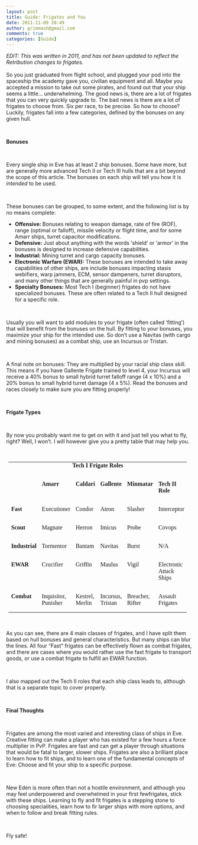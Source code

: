 ```yaml
---
layout: post
title: Guide: Frigates and You
date: 2011-11-09 20:49
author: grimmash@gmail.com
comments: true
categories: [Guide]
---
```

<p><em>EDIT: This was written in 2011, and has not been updated to reflect the Retribution changes to frigates.</em><br /><br />So you just graduated from flight school, and plugged your pod into the spaceship the academy gave you, civilian equipment and all. Maybe you accepted a mission to take out some pirates, and found out that your ship seems a little… underwhelming. The good news is, there are a lot of frigates that you can very quickly upgrade to. The bad news is there are a lot of frigates to choose from. Six per race, to be precise. So how to choose? Luckily, frigates fall into a few categories, defined by the bonuses on any given hull.</p><p></p><p><br /></p><p><b>Bonuses</b></p><p><br /></p><p>Every single ship in Eve has at least 2 ship bonuses. Some have more, but are generally more advanced Tech II or Tech III hulls that are a bit beyond the scope of this article. The bonuses on each ship will tell you how it is <i>intended</i> to be used.</p><p><br /></p><p>These bonuses can be grouped, to some extent, and the following list is by no means complete:</p><p></p><ul><li><b>Offensive: </b>Bonuses relating to weapon damage, rate of fire (ROF), range (optimal or falloff), missile velocity or flight time, and for some Amarr ships, turret capacitor modifications.</li><li><b>Defensive:</b> Just about anything with the words ‘shield’ or ‘armor’ in the bonuses is designed to increase defensive capabilities.</li><li><b>Industrial:</b> Mining turret and cargo capacity bonuses.</li><li><b>Electronic Warfare (EWAR):</b> These bonuses are intended to take away capabilities of other ships, are include bonuses impacting stasis webifiers, warp jammers, ECM, sensor dampeners, turret disruptors, and many other things that are generally painful in pvp settings.</li><li><b>Specialty Bonuses:</b> Most Tech I (beginner) frigates do not have specialized bonuses. These are often related to a Tech II hull designed for a specific role.</li></ul><br /><p>Usually you will want to add modules to your frigate (often called ‘fitting’) that will benefit from the bonuses on the hull. By fitting to your bonuses, you maximize your ship for the intended use. So don’t use a Navitas (with cargo and mining bonuses) as a combat ship, use an Incursus or Tristan.</p><p><br /></p><p>A final note on bonuses: They are multiplied by your racial ship class skill. This means if you have Gallente Frigate trained to level 4, your Incursus will receive a 40% bonus to small hybrid turret falloff range (4 x 10%) and a 20% bonus to small hybrid turret damage (4 x 5%). Read the bonuses and races closely to make sure you are fitting properly!</p><p><br /></p><p><b>Frigate Types</b></p><p><br /></p><p>By now you probably want me to get on with it and just tell you what to fly, right? Well, I won’t. I will however give you a pretty table that may help you.</p><p><br /></p><table border="0" cellpadding="0" cellspacing="0" style="border-collapse: collapse; margin-left: 4.65pt; width: 483px;"><tbody><tr style="height: 15.0pt; mso-yfti-firstrow: yes; mso-yfti-irow: 0;">   <td colspan="6" style="height: 15.0pt; padding: 0in 5.4pt 0in 5.4pt; width: 483.0pt;" valign="top" width="483"><div align="center" style="text-align: center;"><b><span style="font-family: Calibri;">Tech I Frigate Roles</span></b></p></td>  </tr><tr style="height: 15.0pt; mso-yfti-irow: 1;">   <td style="height: 15.0pt; padding: 0in 5.4pt 0in 5.4pt; width: 93.0pt;" valign="top" width="93"></td>   <td style="height: 15.0pt; padding: 0in 5.4pt 0in 5.4pt; width: 65.0pt;" valign="top" width="65"><p><b><span style="font-family: Calibri;">Amarr</span></b></p></td>   <td style="height: 15.0pt; padding: 0in 5.4pt 0in 5.4pt; width: 65.0pt;" valign="top" width="65"><p><b><span style="font-family: Calibri;">Caldari</span></b></p></td>   <td style="height: 15.0pt; padding: 0in 5.4pt 0in 5.4pt; width: 65.0pt;" valign="top" width="65"><p><b><span style="font-family: Calibri;">Gallente</span></b></p></td>   <td style="height: 15.0pt; padding: 0in 5.4pt 0in 5.4pt; width: 65.0pt;" valign="top" width="65"><p><b><span style="font-family: Calibri;">Minmatar</span></b></p></td>   <td style="height: 15.0pt; padding: 0in 5.4pt 0in 5.4pt; width: 130.0pt;" valign="top" width="130"><p><b><span style="font-family: Calibri;">Tech II   Role</span></b></p></td>  </tr><tr style="height: 15.0pt; mso-yfti-irow: 2;">   <td style="height: 15.0pt; padding: 0in 5.4pt 0in 5.4pt; width: 93.0pt;" valign="top" width="93"><p><b><span style="font-family: Calibri;">Fast</span></b></p></td>   <td style="height: 15.0pt; padding: 0in 5.4pt 0in 5.4pt; width: 65.0pt;" valign="top" width="65"><p><span style="font-family: Calibri;">Executioner</span></p></td>   <td style="height: 15.0pt; padding: 0in 5.4pt 0in 5.4pt; width: 65.0pt;" valign="top" width="65"><p><span style="font-family: Calibri;">Condor</span></p></td>   <td style="height: 15.0pt; padding: 0in 5.4pt 0in 5.4pt; width: 65.0pt;" valign="top" width="65"><p><span style="font-family: Calibri;">Atron</span></p></td>   <td style="height: 15.0pt; padding: 0in 5.4pt 0in 5.4pt; width: 65.0pt;" valign="top" width="65"><p><span style="font-family: Calibri;">Slasher</span></p></td>   <td style="height: 15.0pt; padding: 0in 5.4pt 0in 5.4pt; width: 130.0pt;" valign="top" width="130"><p><span style="font-family: Calibri;">Interceptor</span></p></td>  </tr><tr style="height: 15.0pt; mso-yfti-irow: 3;">   <td style="height: 15.0pt; padding: 0in 5.4pt 0in 5.4pt; width: 93.0pt;" valign="top" width="93"><p><b><span style="font-family: Calibri;">Scout</span></b></p></td>   <td style="height: 15.0pt; padding: 0in 5.4pt 0in 5.4pt; width: 65.0pt;" valign="top" width="65"><p><span style="font-family: Calibri;">Magnate</span></p></td>   <td style="height: 15.0pt; padding: 0in 5.4pt 0in 5.4pt; width: 65.0pt;" valign="top" width="65"><p><span style="font-family: Calibri;">Herron</span></p></td>   <td style="height: 15.0pt; padding: 0in 5.4pt 0in 5.4pt; width: 65.0pt;" valign="top" width="65"><p><span style="font-family: Calibri;">Imicus</span></p></td>   <td style="height: 15.0pt; padding: 0in 5.4pt 0in 5.4pt; width: 65.0pt;" valign="top" width="65"><p><span style="font-family: Calibri;">Probe</span></p></td>   <td style="height: 15.0pt; padding: 0in 5.4pt 0in 5.4pt; width: 130.0pt;" valign="top" width="130"><p><span style="font-family: Calibri;">Covops</span></p></td>  </tr><tr style="height: 15.0pt; mso-yfti-irow: 4;">   <td style="height: 15.0pt; padding: 0in 5.4pt 0in 5.4pt; width: 93.0pt;" valign="top" width="93"><p><b><span style="font-family: Calibri;">Industrial</span></b></p></td>   <td style="height: 15.0pt; padding: 0in 5.4pt 0in 5.4pt; width: 65.0pt;" valign="top" width="65"><p><span style="font-family: Calibri;">Tormentor</span></p></td>   <td style="height: 15.0pt; padding: 0in 5.4pt 0in 5.4pt; width: 65.0pt;" valign="top" width="65"><p><span style="font-family: Calibri;">Bantam</span></p></td>   <td style="height: 15.0pt; padding: 0in 5.4pt 0in 5.4pt; width: 65.0pt;" valign="top" width="65"><p><span style="font-family: Calibri;">Navitas</span></p></td>   <td style="height: 15.0pt; padding: 0in 5.4pt 0in 5.4pt; width: 65.0pt;" valign="top" width="65"><p><span style="font-family: Calibri;">Burst</span></p></td>   <td style="height: 15.0pt; padding: 0in 5.4pt 0in 5.4pt; width: 130.0pt;" valign="top" width="130"><p><span style="font-family: Calibri;">N/A</span></p></td>  </tr><tr style="height: 15.0pt; mso-yfti-irow: 5;">   <td style="height: 15.0pt; padding: 0in 5.4pt 0in 5.4pt; width: 93.0pt;" valign="top" width="93"><p><b><span style="font-family: Calibri;">EWAR</span></b></p></td>   <td style="height: 15.0pt; padding: 0in 5.4pt 0in 5.4pt; width: 65.0pt;" valign="top" width="65"><p><span style="font-family: Calibri;">Crucifier</span></p></td>   <td style="height: 15.0pt; padding: 0in 5.4pt 0in 5.4pt; width: 65.0pt;" valign="top" width="65"><p><span style="font-family: Calibri;">Griffin</span></p></td>   <td style="height: 15.0pt; padding: 0in 5.4pt 0in 5.4pt; width: 65.0pt;" valign="top" width="65"><p><span style="font-family: Calibri;">Maulus</span></p></td>   <td style="height: 15.0pt; padding: 0in 5.4pt 0in 5.4pt; width: 65.0pt;" valign="top" width="65"><p><span style="font-family: Calibri;">Vigil</span></p></td>   <td style="height: 15.0pt; padding: 0in 5.4pt 0in 5.4pt; width: 130.0pt;" valign="top" width="130"><p><span style="font-family: Calibri;">Electronic   Attack Ships</span></p></td>  </tr><tr style="height: 30.0pt; mso-yfti-irow: 6; mso-yfti-lastrow: yes;">   <td style="height: 30.0pt; padding: 0in 5.4pt 0in 5.4pt; width: 93.0pt;" valign="top" width="93"><p><b><span style="font-family: Calibri;">Combat</span></b></p></td>   <td style="height: 30.0pt; padding: 0in 5.4pt 0in 5.4pt; width: 65.0pt;" valign="top" width="65"><p><span style="font-family: Calibri;">Inquisitor,   Punisher</span></p></td>   <td style="height: 30.0pt; padding: 0in 5.4pt 0in 5.4pt; width: 65.0pt;" valign="top" width="65"><p><span style="font-family: Calibri;">Kestrel,   Merlin</span></p></td>   <td style="height: 30.0pt; padding: 0in 5.4pt 0in 5.4pt; width: 65.0pt;" valign="top" width="65"><p><span style="font-family: Calibri;">Incursus,   Tristan</span></p></td>   <td style="height: 30.0pt; padding: 0in 5.4pt 0in 5.4pt; width: 65.0pt;" valign="top" width="65"><p><span style="font-family: Calibri;">Breacher,   Rifter</span></p></td>   <td style="height: 30.0pt; padding: 0in 5.4pt 0in 5.4pt; width: 130.0pt;" valign="top" width="130"><p><span style="font-family: Calibri;">Assault   Frigates</span></p></td>  </tr></tbody></table><p><br /></p><p>As you can see, there are 4 main classes of frigates, and I have split them based on hull bonuses and general characteristics. But many ships can blur the lines. All four “Fast” frigates can be effectively flown as combat frigates, and there are cases where you would rather use the fast frigate to transport goods, or use a combat frigate to fulfill an EWAR function.</p><p><br /></p><p>I also mapped out the Tech II roles that each ship class leads to, although that is a separate topic to cover properly.</p><p><br /></p><p><b>Final Thoughts</b></p><p><br /></p><p>Frigates are among the most varied and interesting class of ships in Eve. Creative fitting can make a player who has existed for a few hours a force multiplier in PvP. Frigates are fast and can get a player through situations that would be fatal to larger, slower ships. Frigates are also a brilliant place to learn how to fit ships, and to learn one of the fundamental concepts of Eve: Choose and fit your ship to a specific purpose.</p><p><br /></p><p>New Eden is more often than not a hostile environment, and although you may feel underpowered and overwhelmed in your first fewfrigates, stick with these ships. Learning to fly and fit frigates is a stepping stone to choosing specialities, learn how to fir larger ships with more options, and when to follow and break fitting rules.</p><p><br /></p><p>Fly safe!</p>
